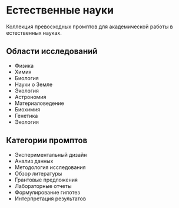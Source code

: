 # Естественные науки

Коллекция превосходных промптов для академической работы в естественных науках.

## Области исследований
- Физика
- Химия
- Биология
- Науки о Земле
- Экология
- Астрономия
- Материаловедение
- Биохимия
- Генетика
- Экология

## Категории промптов
- Экспериментальный дизайн
- Анализ данных
- Методология исследования
- Обзор литературы
- Грантовые предложения
- Лабораторные отчеты
- Формулирование гипотез
- Интерпретация результатов